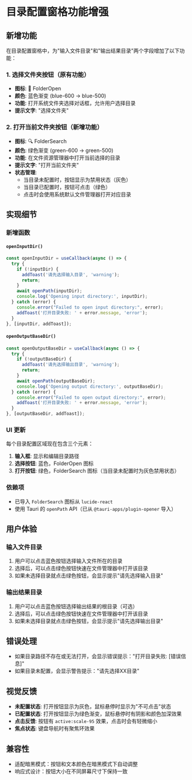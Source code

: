 # 目录配置窗格功能增强

## 新增功能

在目录配置窗格中，为"输入文件目录"和"输出结果目录"两个字段增加了以下功能：

### 1. 选择文件夹按钮（原有功能）
- **图标**: 📁 FolderOpen
- **颜色**: 蓝色渐变 (blue-600 → blue-500)
- **功能**: 打开系统文件夹选择对话框，允许用户选择目录
- **提示文字**: "选择文件夹"

### 2. 打开当前文件夹按钮（新增功能）
- **图标**: 🔍 FolderSearch
- **颜色**: 绿色渐变 (green-600 → green-500)
- **功能**: 在文件资源管理器中打开当前选择的目录
- **提示文字**: "打开当前文件夹"
- **状态管理**:
  - 当目录未配置时，按钮显示为禁用状态（灰色）
  - 当目录已配置时，按钮可点击（绿色）
  - 点击时会使用系统默认文件管理器打开对应目录

## 实现细节

### 新增函数

#### `openInputDir()`
```javascript
const openInputDir = useCallback(async () => {
  try {
    if (!inputDir) {
      addToast('请先选择输入目录', 'warning');
      return;
    }
    await openPath(inputDir);
    console.log('Opening input directory:', inputDir);
  } catch (error) {
    console.error("Failed to open input directory:", error);
    addToast('打开目录失败: ' + error.message, 'error');
  }
}, [inputDir, addToast]);
```

#### `openOutputBaseDir()`
```javascript
const openOutputBaseDir = useCallback(async () => {
  try {
    if (!outputBaseDir) {
      addToast('请先选择输出目录', 'warning');
      return;
    }
    await openPath(outputBaseDir);
    console.log('Opening output directory:', outputBaseDir);
  } catch (error) {
    console.error("Failed to open output directory:", error);
    addToast('打开目录失败: ' + error.message, 'error');
  }
}, [outputBaseDir, addToast]);
```

### UI 更新

每个目录配置区域现在包含三个元素：
1. **输入框**: 显示和编辑目录路径
2. **选择按钮**: 蓝色，FolderOpen 图标
3. **打开按钮**: 绿色，FolderSearch 图标（当目录未配置时为灰色禁用状态）

### 依赖项

- 已导入 `FolderSearch` 图标从 `lucide-react`
- 使用 Tauri 的 `openPath` API（已从 `@tauri-apps/plugin-opener` 导入）

## 用户体验

### 输入文件目录
1. 用户可以点击蓝色按钮选择输入文件所在的目录
2. 选择后，可以点击绿色按钮快速在文件管理器中打开该目录
3. 如果未选择目录就点击绿色按钮，会显示提示"请先选择输入目录"

### 输出结果目录
1. 用户可以点击蓝色按钮选择输出结果的根目录（可选）
2. 选择后，可以点击绿色按钮快速在文件管理器中打开该目录
3. 如果未选择目录就点击绿色按钮，会显示提示"请先选择输出目录"

## 错误处理

- 如果目录路径不存在或无法打开，会显示错误提示："打开目录失败: [错误信息]"
- 如果目录未配置，会显示警告提示："请先选择XX目录"

## 视觉反馈

- **未配置状态**: 打开按钮显示为灰色，鼠标悬停时显示为"不可点击"状态
- **已配置状态**: 打开按钮显示为绿色渐变，鼠标悬停时有阴影和颜色加深效果
- **点击反馈**: 按钮有 `active:scale-95` 效果，点击时会有轻微缩小
- **焦点状态**: 键盘导航时有聚焦环效果

## 兼容性

- 适配暗黑模式：按钮和文本颜色在暗黑模式下自动调整
- 响应式设计：按钮大小在不同屏幕尺寸下保持一致
